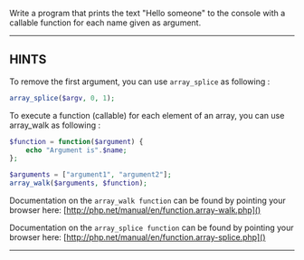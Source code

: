 Write a program that prints the text "Hello someone" to the console with a callable function for each name given as argument.

----------------------------------------------------------------------
## HINTS
To remove the first argument, you can use `array_splice` as following :
```php
array_splice($argv, 0, 1);
```

To execute a function (callable) for each element of an array, you can use array_walk as following :
```php
$function = function($argument) {
    echo "Argument is".$name;
};

$arguments = ["argument1", "argument2"];
array_walk($arguments, $function);
```

Documentation on the `array_walk function` can be found by pointing your browser here:
  [http://php.net/manual/en/function.array-walk.php]()

Documentation on the `array_splice function` can be found by pointing your browser here:
  [http://php.net/manual/en/function.array-splice.php]()

----------------------------------------------------------------------
